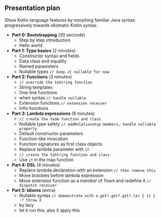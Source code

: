 ## Presentation plan
Show Kotlin language features by morphing familiar Java syntax progressively towards idiomatic Kotlin syntax.

- **Part 0: Bootstrapping** (30 seconds)
    - Step by step introduction
    - Hello world
- **Part 1: Type basics** (2 minutes)
    - Constructor syntax and fields
    - Data class and equality
    - Named parameters
    - Nullable types `// keep it nullable for now`
- **Part 2: Functions** (3 minutes)
    - `// override the toString function`
    - String templates
    - One-line functions
    - when syntax `// handle nullable`
    - Extension functions `// extension receiver`
    - Infix functions
- **Part 3: Lambda expressions** (8 minutes)
    - `// create the team function and class`
    - Nullable type safety `// addRelationship members, handle nullable property`
    - Default constructor parameters
    - Function-like invocation
    - Function signatures as first class objects
    - Replace lambda parameter with `it`
    - `// create the toString function and class`
    - Use `it` in the map function
- **Part 4: DSL** (4 minutes)
    - Replace lambda declaration with an extension `// then remove this`
    - Move brackets before lambda expression 
    - Move extension function as a member of Team and redefine it `// dispatch receiver`
- **Part 5: Idioms** (extra)
    - Nullable syntax `// demonstrate with o.get?.get?.get?.let { it } :? throw X`
    - by lazy
    - let it run this, also it apply this
